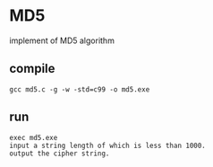 # MD5
implement of MD5 algorithm

## compile
`gcc md5.c -g -w -std=c99 -o md5.exe`

## run
```
exec md5.exe
input a string length of which is less than 1000.
output the cipher string.
```